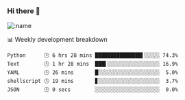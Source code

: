 ### Hi there 👋

<!--
**lv2020/lv2020** is a ✨ _special_ ✨ repository because its `README.md` (this file) appears on your GitHub profile.

Here are some ideas to get you started:

- 🔭 I’m currently working on ...
- 🌱 I’m currently learning ...
- 👯 I’m looking to collaborate on ...
- 🤔 I’m looking for help with ...
- 💬 Ask me about ...
- 📫 How to reach me: ...
- 😄 Pronouns: ...
- ⚡ Fun fact: ...
-->
![:name](https://count.getloli.com/get/@:lv2020)
 <!-- waka-box start -->
📊 Weekly development breakdown
```text
Python      🕓 6 hrs 28 mins ███████████████▌░░░░░ 74.3%
Text        🕓 1 hr 28 mins  ███▌░░░░░░░░░░░░░░░░░ 16.9%
YAML        🕓 26 mins       █░░░░░░░░░░░░░░░░░░░░  5.0%
shellscript 🕓 19 mins       ▊░░░░░░░░░░░░░░░░░░░░  3.7%
JSON        🕓 0 secs        ░░░░░░░░░░░░░░░░░░░░░  0.0%
```
<!-- Powered by https://github.com/YouEclipse/waka-box-go . -->
<!-- waka-box end -->
